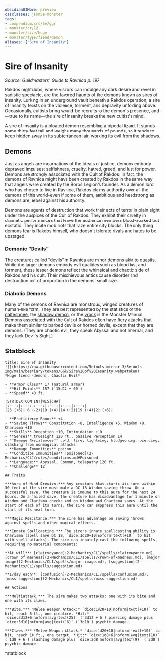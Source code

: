 ```yaml
---
obsidianUIMode: preview
cssclasses: json5e-monster
tags:
- compendium/src/5e/ggr
- monster/cr/12
- monster/size/huge
- monster/type/fiend/demon
aliases: ["Sire of Insanity"]
---
```

# Sire of Insanity
*Source: Guildmasters' Guide to Ravnica p. 197*  

Rakdos nightclubs, where visitors can indulge any dark desire and revel in sadistic spectacle, are the favored haunts of the demons known as sires of insanity. Lurking in an underground vault beneath a Rakdos operation, a sire of insanity feasts on the violence, torment, and depravity unfolding above. Occasionally, cultists bring would-be recruits to the demon's presence, and—true to its name—the sire of insanity breaks the new cultist's mind.

A sire of insanity is a bloated demon resembling a bipedal lizard. It stands some thirty feet tall and weighs many thousands of pounds, so it tends to keep hidden away in its subterranean lair, working its evil from the shadows.

## Demons

Just as angels are incarnations of the ideals of justice, demons embody depraved impulses: selfishness, cruelty, hatred, greed, and lust for power. Demons are strongly associated with the Cult of Rakdos; in fact, the demons of Ravnica might have been created by Rakdos in the same way that angels were created by the Boros Legion's founder. As a demon lord who has chosen to live in Ravnica, Rakdos claims authority over all the demons of this world-even if some of them, ambitious and headstrong as demons are, rebel against his authority.

Demons are agents of destruction that work their acts of terror in plain sight under the auspices of the Cult of Rakdos. They exhibit their cruelty in dramatic performances that leave the audience members blood-soaked but ecstatic. They incite mob riots that raze entire city blocks. The only thing demons fear is Rakdos himself, who doesn't tolerate rivals and hates to be upstaged.

### Demonic "Devils"

The creatures called "devils" in Ravnica are minor demons akin to [quasits](2-Mechanics/CLI/bestiary/fiend/quasit.md). While the larger demons embody evil qualities such as blood lust and torment, these lesser demons reflect the whimsical and chaotic side of Rakdos and his cult. Their mischievous antics cause disorder and destruction out of proportion to the demons' small size.

### Diabolic Demons

Many of the demons of Ravnica are monstrous, winged creatures of human-like form. They are best represented by the statistics of the [nalfeshnee](2-Mechanics/CLI/bestiary/fiend/nalfeshnee.md), the [shadow demon](2-Mechanics/CLI/bestiary/fiend/shadow-demon.md), or the [vrock](2-Mechanics/CLI/bestiary/fiend/vrock.md) in the Monster Manual. Demons associated with the Cult of Rakdos often have fiery attacks that make them similar to barbed devils or horned devils, except that they are demons. (They are chaotic evil, they speak Abyssal and not Infernal, and they lack Devil's Sight.)

## Statblock

```ad-statblock
title: Sire of Insanity
![](https://raw.githubusercontent.com/5etools-mirror-3/5etools-img/main/bestiary/tokens/GGR/Sire%20of%20Insanity.webp#token)
*Huge fiend (demon), Chaotic Evil*

- **Armor Class** 17 (natural armor)
- **Hit Points** 157 (`15d12 + 60`)
- **Speed** 40 ft.

|STR|DEX|CON|INT|WIS|CHA|
|:---:|:---:|:---:|:---:|:---:|:---:|
|23 (+6)| 6 (-2)|19 (+4)|14 (+2)|19 (+4)|22 (+6)|

- **Proficiency Bonus** +4
- **Saving Throws** Constitution +8, Intelligence +6, Wisdom +8, Charisma +10
- **Skills** Deception +10, Intimidation +10
- **Senses** truesight 120 ft., passive Perception 14
- **Damage Resistances** cold; fire; lightning; bludgeoning, piercing, slashing from nonmagical attacks
- **Damage Immunities** poison
- **Condition Immunities** [poisoned](2-Mechanics/CLI/rules/conditions.md#Poisoned)
- **Languages** Abyssal, Common, telepathy 120 ft.
- **Challenge** 12

## Traits

***Aura of Mind Erosion.*** Any creature that starts its turn within 30 feet of the sire must make a DC 18 Wisdom saving throw. On a successful save, the creature is immune to this aura for the next 24 hours. On a failed save, the creature has disadvantage for 1 minute on Wisdom and Charisma checks and on Wisdom and Charisma saves. At the start of each of its turns, the sire can suppress this aura until the start of its next turn.

***Magic Resistance.*** The sire has advantage on saving throws against spells and other magical effects.

***Innate Spellcasting.*** The sire's innate spellcasting ability is Charisma (spell save DC 18, `dice:1d20+10|noform|text(+10)` to hit with spell attacks). The sire can innately cast the following spells, requiring no material components:

**At will**: [clairvoyance](2-Mechanics/CLI/spells/clairvoyance.md), [crown of madness](2-Mechanics/CLI/spells/crown-of-madness.md), [major image](2-Mechanics/CLI/spells/major-image.md), [suggestion](2-Mechanics/CLI/spells/suggestion.md)

**1/day each**: [confusion](2-Mechanics/CLI/spells/confusion.md), [mass suggestion](2-Mechanics/CLI/spells/mass-suggestion.md)

## Actions

***Multiattack.*** The sire makes two attacks: one with its bite and one with its claws.

***Bite.*** *Melee Weapon Attack:* `dice:1d20+10|noform|text(+10)` to hit, reach 5 ft., one creature. *Hit:* `dice:3d12+6|noform|avg|text(25)` (`3d12 + 6`) piercing damage plus `dice:3d10|noform|avg|text(16)` (`3d10`) psychic damage.

***Claws.*** *Melee Weapon Attack:* `dice:1d20+10|noform|text(+10)` to hit, reach 10 ft., one target. *Hit:* `dice:1d8+6|noform|avg|text(10)` (`1d8 + 6`) slashing damage plus `dice:2d8|noform|avg|text(9)` (`2d8`) psychic damage.
```
^statblock